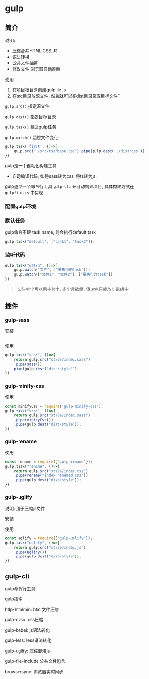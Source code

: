 #  gulp

## 简介

说明:

* 压缩合并HTML,CSS,JS
* 语法转换
* 公共文件抽离
* 修改文件,浏览器自动刷新

使用

1. 在项目根目录创建gulpfile.js
2. 在src目录放源文件, 然后就可以在dist目录获取目标文件``

`gulp.src()` 指定源文件

`gulp.dest()` 指定目标目录

`gulp.task()` 建立gulp任务

`gulp.watch()` 监控文件变化

```js
gulp.task('first', ()=>{
	gulp.src('./src/css/base.css').pipe(gulp.dest('./dist/css'))
})
```

gulp是一个自动化构建工具

* 自动编译代码, 如将sass转为css, 将ts转为js.

gulp通过一个命令行工具 `gulp-cli` 来自动构建项目, 具体构建方式在 `gulpfile.js` 中实现

### 配置gulp环境

### 默认任务

gulp命令不跟 task name, 则会执行default task

```js
gulp.task("default", ["task1", "task2"]);
```

### 监听代码

```js
gulp.task("watch", ()=>{
	gulp.watch("文件", ["要执行的task"]);
    gulp.watch(["文件1", "文件2"], ["要执行的task"])
})
```

> 文件单个可以用字符串, 多个用数组, 但task只能放在数组中

## 插件

### gulp-sass

安装

```

```

使用

```js
gulp.task("sass", ()=>{
    return gulp.src("style/index.sass")
    .pipe(sass())
    pipe(gulp.dest("dist/style"));
})
```

### gulp-minify-css

使用

```js
const minifyCss = require('gulp-minify-css');
gulp.task("sass", ()=>{
    return gulp.src("style/index.sass")
    .pipe(minifyCss())
    .pipe(gulp.dest("dist/style"));
})
```

### gulp-rename

使用

```js
const rename = require({'gulp-rename'});
gulp.task("rename", ()=>{
    return gulp.src("style/index.css")
    .pipe(rename("index.renamed.css"))
    .pipe(gulp.dest("dist/style"));
})
```

### gulp-uglify

说明: 用于压缩js文件

安装

使用

```js
const uglify = require({'gulp-uglify'});
gulp.task("uglify", ()=>{
    return gulp.src("style/index.js")
    .pipe(uglify())
    .pipe(gulp.dest("dist/style"));
})
```

## gulp-cli

gulp命令行工具

gulp插件

htlp-htmlmin: html文件压缩

gulp-csso: css压缩

gulp-babel: js语法转化

gulp-less: less语法转化

gulp-uglify: 压缩混淆js

gulp-file-include 公共文件包含

browsersync: 浏览器实时同步